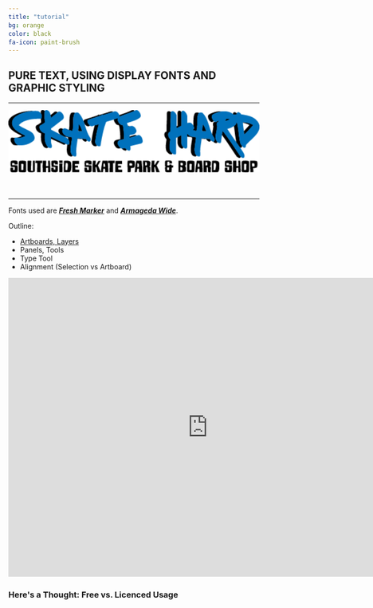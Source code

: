 ```yaml
---
title: "tutorial"
bg: orange
color: black
fa-icon: paint-brush
---
```


<h2 style="text-transform: uppercase;">Pure text, using display fonts and graphic styling</h2>

<hr>
  <div style="text-align: center; margin-bottom: 50px;">
    <img src="./img/ex01.png" style="width: 600px"/>
  </div>
<hr>

Fonts used are <a href="https://fonts2u.com/fresh-marker.font" target="_blank">**_Fresh Marker_**</a> and <a href="https://www.whatfontis.com/Armageda-Wide.font" target="_blank">**_Armageda Wide_**</a>.

Outline:
- [Artboards, Layers](./img/workspace.jpg)
- Panels, Tools
- Type Tool
- Alignment (Selection vs Artboard)

<iframe src="https://h5p.org/h5p/embed/274091" width="800" height="600" frameborder="0" allowfullscreen="allowfullscreen"></iframe><script src="https://h5p.org/sites/all/modules/h5p/library/js/h5p-resizer.js" charset="UTF-8"></script>

### Here's a Thought: Free vs. Licenced Usage
